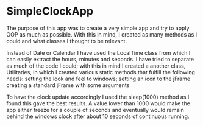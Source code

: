 # SimpleClockApp

The purpose of this app was to create a very simple app and try to apply OOP as much as possible. With this in mind, I created as many methods as I could and what classes I thought to be relevant.

Instead of Date or Calendar I have used the LocalTime class from which I can easily extract the hours, minutes and seconds.
I have tried to separate as much of the code I could; with this in mind I created a another class, Utilitaries, in which I created various static methods that fulfill the following needs:
  setting the look and feel to windows;
  setting an icon to the jFrame
  creating a standard jFrame with some arguments
  
To have the clock update accordingly I used the sleep(1000) method as I found this gave the best results. A value lower than 1000 would make the app either freeze for a couple of seconds and eventually would remain behind the windows clock after about 10 seconds of continuous running.
